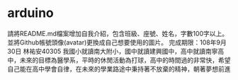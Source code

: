 # arduino
請將README.md檔案增加自我介紹，包含班級、座號、姓名，字數100字以上。並將Github帳號頭像(avatar)更換成自己想要使用的圖片。
完成期限：108年9月30日
林祐安40305
我國小就讀南大附小，國中就讀建興國中，高中就讀南寧高中，未來的目標為醫學系，平時的休閒活動為打球，高中的時間過的非常快，希望自己能在高中學會自律，在未來的學業路途中秉持著不放棄的精神，朝著夢想前進
